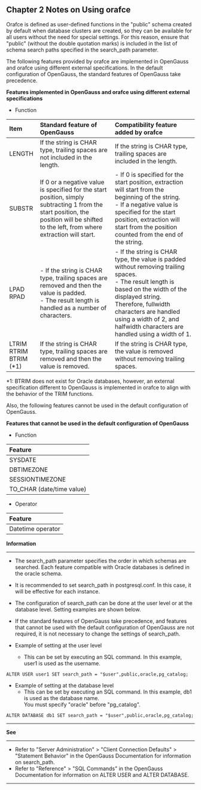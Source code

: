Chapter 2 Notes on Using orafce
---

Orafce is defined as user-defined functions in the "public" schema created by default when database clusters are created, so they can be available for all users without the need for special settings.
For this reason, ensure that "public" (without the double quotation marks) is included in the list of schema search paths specified in the search_path parameter.

The following features provided by orafce are implemented in OpenGauss and orafce using different external specifications. In the default configuration of OpenGauss, the standard features of OpenGauss take precedence.



**Features implemented in OpenGauss and orafce using different external specifications**

 - Function

|Item|Standard feature of OpenGauss|Compatibility feature added by orafce|
|:---|:---|:---|
|LENGTH|If the string is CHAR type, trailing spaces are not included in the length.|If the string is CHAR type, trailing spaces are included in the length.|
|SUBSTR|If 0 or a negative value is specified for the start position, simply subtracting 1 from the start position, the position will be shifted to the left, from where extraction will start.| - If 0 is specified for the start position, extraction will start from the beginning of the string. <br>  - If a negative value is specified for the start position, extraction will start from the position counted from the end of the string.|
|LPAD <br> RPAD| - If the string is CHAR type, trailing spaces are removed and then the value is padded.<br> - The result length is handled as a number of characters.| - If the string is CHAR type, the value is padded without removing trailing spaces. <br>  - The result length is based on the width of the displayed string. Therefore, fullwidth characters are handled using a width of 2, and halfwidth characters are handled using a width of 1.|
|LTRIM <br> RTRIM <br> BTRIM (*1)|If the string is CHAR type, trailing spaces are removed and then the value is removed.|If the string is CHAR type, the value is removed without removing trailing spaces.|


*1: BTRIM does not exist for Oracle databases, however, an external specification different to OpenGauss is implemented in orafce to align with the behavior of the TRIM functions.

Also, the following features cannot be used in the default configuration of OpenGauss.




**Features that cannot be used in the default configuration of OpenGauss**


 - Function

|Feature|
|:---|
|SYSDATE|
|DBTIMEZONE|
|SESSIONTIMEZONE|
|TO_CHAR (date/time value)|

 - Operator

|Feature|
|:---|
|Datetime operator|


**Information**

----

 - The search_path parameter specifies the order in which schemas are searched. Each feature compatible with Oracle databases is defined in the oracle schema.
 - It is recommended to set search_path in postgresql.conf. In this case, it will be effective for each instance.
 - The configuration of search_path can be done at the user level or at the database level. Setting examples are shown below.
 - If the standard features of OpenGauss take precedence, and features that cannot be used with the default configuration of OpenGauss are not required, it is not necessary to change the settings of search_path.

 - Example of setting at the user level 
    - This can be set by executing an SQL command. In this example, user1 is used as the username.

~~~
ALTER USER user1 SET search_path = "$user",public,oracle,pg_catalog;
~~~

 - Example of setting at the database level
    - This can be set by executing an SQL command. In this example, db1 is used as the database name.<br> You must specify "oracle" before "pg_catalog".

~~~
ALTER DATABASE db1 SET search_path = "$user",public,oracle,pg_catalog;
~~~



----


**See**

----

 - Refer to "Server Administration" > "Client Connection Defaults" > "Statement Behavior" in the OpenGauss Documentation for information on search_path.
 - Refer to "Reference" > "SQL Commands" in the OpenGauss Documentation for information on ALTER USER and ALTER DATABASE.

----


